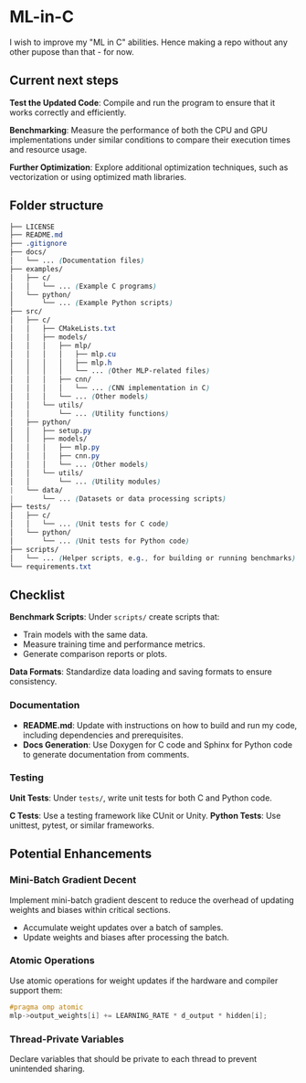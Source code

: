 # ML-in-C
I wish to improve my  "ML in C" abilities. Hence making a repo without any other pupose than that - for now. 

## Current next steps
**Test the Updated Code**: Compile and run the program to ensure that it works correctly and efficiently.

**Benchmarking**: Measure the performance of both the CPU and GPU implementations under similar conditions to compare their execution times and resource usage.

**Further Optimization**: Explore additional optimization techniques, such as vectorization or using optimized math libraries.

## Folder structure
```scss
├── LICENSE
├── README.md
├── .gitignore
├── docs/
│   └── ... (Documentation files)
├── examples/
│   ├── c/
│   │   └── ... (Example C programs)
│   └── python/
│       └── ... (Example Python scripts)
├── src/
│   ├── c/
│   │   ├── CMakeLists.txt
│   │   ├── models/
│   │   │   ├── mlp/
│   │   │   │   ├── mlp.cu
│   │   │   │   ├── mlp.h
│   │   │   │   └── ... (Other MLP-related files)
│   │   │   ├── cnn/
│   │   │   │   └── ... (CNN implementation in C)
│   │   │   └── ... (Other models)
│   │   └── utils/
│   │       └── ... (Utility functions)
│   ├── python/
│   │   ├── setup.py
│   │   ├── models/
│   │   │   ├── mlp.py
│   │   │   ├── cnn.py
│   │   │   └── ... (Other models)
│   │   └── utils/
│   │       └── ... (Utility modules)
|   └── data/
|       └── ... (Datasets or data processing scripts)
├── tests/
│   ├── c/
│   │   └── ... (Unit tests for C code)
│   └── python/
│       └── ... (Unit tests for Python code)
├── scripts/
│   └── ... (Helper scripts, e.g., for building or running benchmarks)
└── requirements.txt
```

## Checklist
**Benchmark Scripts**: Under `scripts/` create scripts that:
- Train models with the same data.
- Measure training time and performance metrics.
- Generate comparison reports or plots.

**Data Formats**: Standardize data loading and saving formats to ensure consistency.

### Documentation
- **README.md**: Update with instructions on how to build and run my code, including dependencies and prerequisites.
- **Docs Generation**: Use Doxygen for C code and Sphinx for Python code to generate documentation from comments.

### Testing
**Unit Tests**: Under `tests/`, write unit tests for both C and Python code.

**C Tests**: Use a testing framework like CUnit or Unity.
**Python Tests**: Use unittest, pytest, or similar frameworks.

## Potential Enhancements
### Mini-Batch Gradient Decent
Implement mini-batch gradient descent to reduce the overhead of updating weights and biases within critical sections.
- Accumulate weight updates over a batch of samples.
- Update weights and biases after processing the batch.

### Atomic Operations
Use atomic operations for weight updates if the hardware and compiler support them:
```c
#pragma omp atomic
mlp->output_weights[i] += LEARNING_RATE * d_output * hidden[i];
```
### Thread-Private Variables
Declare variables that should be private to each thread to prevent unintended sharing.
